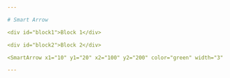 ```yaml
---

# Smart Arrow

<div id="block1">Block 1</div>

<div id="block2">Block 2</div>

<SmartArrow x1="10" y1="20" x2="100" y2="200" color="green" width="3"  />

---
```

